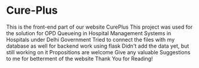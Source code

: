 # Cure-Plus
This is the front-end part of our website CurePlus
This project was used for the solution for OPD Queueing in Hospital Management Systems in Hospitals under Delhi Government
Tried to connect the files with my database as well for backend work using flask
Didn't add the data yet, but still working on it
Propositions are welcome
Give any valuable Suggestions to me for betterment of the website
Thank You for Reading!
